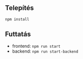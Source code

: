 ## Telepítés
`npm install`

## Futtatás
- frontend: `npm run start`
- backend: `npm run start-backend`
